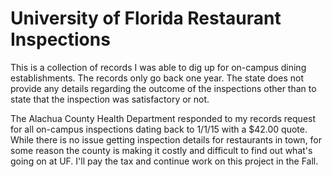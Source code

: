 # University of Florida Restaurant Inspections

This is a collection of records I was able to dig up for on-campus dining establishments. The records only go back one year. The state does not provide any details regarding the outcome of the inspections other than to state that the inspection was satisfactory or not. 

The Alachua County Health Department responded to my records request for all on-campus inspections dating back to 1/1/15 with a $42.00 quote. While there is no issue getting inspection details for restaurants in town, for some reason the county is making it costly and difficult to find out what's going on at UF.
I'll pay the tax and continue work on this project in the Fall.
